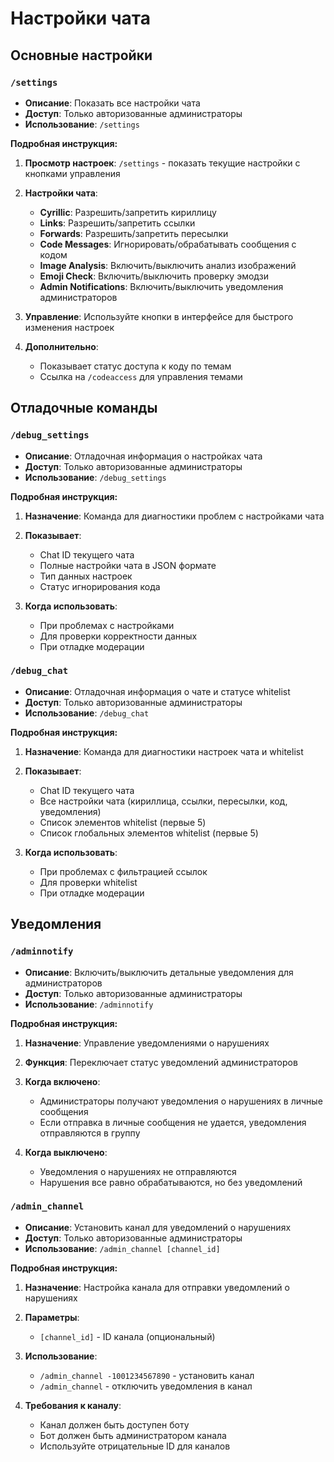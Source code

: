# Настройки чата

## Основные настройки

### `/settings`
- **Описание**: Показать все настройки чата
- **Доступ**: Только авторизованные администраторы
- **Использование**: `/settings`

**Подробная инструкция:**
1. **Просмотр настроек**: `/settings` - показать текущие настройки с кнопками управления

2. **Настройки чата**:
   - **Cyrillic**: Разрешить/запретить кириллицу
   - **Links**: Разрешить/запретить ссылки
   - **Forwards**: Разрешить/запретить пересылки
   - **Code Messages**: Игнорировать/обрабатывать сообщения с кодом
   - **Image Analysis**: Включить/выключить анализ изображений
   - **Emoji Check**: Включить/выключить проверку эмодзи
   - **Admin Notifications**: Включить/выключить уведомления администраторов

3. **Управление**: Используйте кнопки в интерфейсе для быстрого изменения настроек

4. **Дополнительно**: 
   - Показывает статус доступа к коду по темам
   - Ссылка на `/codeaccess` для управления темами

## Отладочные команды

### `/debug_settings`
- **Описание**: Отладочная информация о настройках чата
- **Доступ**: Только авторизованные администраторы
- **Использование**: `/debug_settings`

**Подробная инструкция:**
1. **Назначение**: Команда для диагностики проблем с настройками чата

2. **Показывает**:
   - Chat ID текущего чата
   - Полные настройки чата в JSON формате
   - Тип данных настроек
   - Статус игнорирования кода

3. **Когда использовать**:
   - При проблемах с настройками
   - Для проверки корректности данных
   - При отладке модерации

### `/debug_chat`
- **Описание**: Отладочная информация о чате и статусе whitelist
- **Доступ**: Только авторизованные администраторы
- **Использование**: `/debug_chat`

**Подробная инструкция:**
1. **Назначение**: Команда для диагностики настроек чата и whitelist

2. **Показывает**:
   - Chat ID текущего чата
   - Все настройки чата (кириллица, ссылки, пересылки, код, уведомления)
   - Список элементов whitelist (первые 5)
   - Список глобальных элементов whitelist (первые 5)

3. **Когда использовать**:
   - При проблемах с фильтрацией ссылок
   - Для проверки whitelist
   - При отладке модерации

## Уведомления

### `/adminnotify`
- **Описание**: Включить/выключить детальные уведомления для администраторов
- **Доступ**: Только авторизованные администраторы
- **Использование**: `/adminnotify`

**Подробная инструкция:**
1. **Назначение**: Управление уведомлениями о нарушениях

2. **Функция**: Переключает статус уведомлений администраторов

3. **Когда включено**:
   - Администраторы получают уведомления о нарушениях в личные сообщения
   - Если отправка в личные сообщения не удается, уведомления отправляются в группу

4. **Когда выключено**:
   - Уведомления о нарушениях не отправляются
   - Нарушения все равно обрабатываются, но без уведомлений

### `/admin_channel`
- **Описание**: Установить канал для уведомлений о нарушениях
- **Доступ**: Только авторизованные администраторы
- **Использование**: `/admin_channel [channel_id]`

**Подробная инструкция:**
1. **Назначение**: Настройка канала для отправки уведомлений о нарушениях

2. **Параметры**:
   - `[channel_id]` - ID канала (опциональный)

3. **Использование**:
   - `/admin_channel -1001234567890` - установить канал
   - `/admin_channel` - отключить уведомления в канал

4. **Требования к каналу**:
   - Канал должен быть доступен боту
   - Бот должен быть администратором канала
   - Используйте отрицательные ID для каналов

